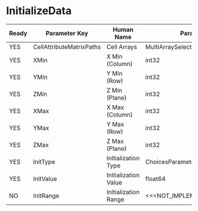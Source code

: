 # InitializeData

| Ready | Parameter Key | Human Name | Parameter Type | Parameter Class |
|-------|---------------|------------|-----------------|----------------|
| YES | CellAttributeMatrixPaths | Cell Arrays | MultiArraySelectionParameter::ValueType | MultiArraySelectionParameter |
| YES | XMin | X Min (Column) | int32 | Int32Parameter |
| YES | YMin | Y Min (Row) | int32 | Int32Parameter |
| YES | ZMin | Z Min (Plane) | int32 | Int32Parameter |
| YES | XMax | X Max (Column) | int32 | Int32Parameter |
| YES | YMax | Y Max (Row) | int32 | Int32Parameter |
| YES | ZMax | Z Max (Plane) | int32 | Int32Parameter |
| YES | InitType | Initialization Type | ChoicesParameter::ValueType | ChoicesParameter |
| YES | InitValue | Initialization Value | float64 | Float64Parameter |
| NO | InitRange | Initialization Range | <<<NOT_IMPLEMENTED>>> | RangeFilterParameter |
